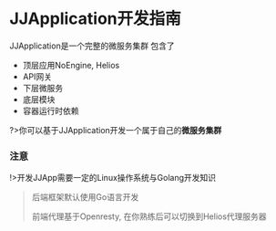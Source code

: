 # JJApplication开发指南

JJApplication是一个完整的微服务集群
包含了
- 顶层应用NoEngine, Helios
- API网关
- 下层微服务
- 底层模块
- 容器运行时依赖

?>你可以基于JJApplication开发一个属于自己的**微服务集群**

### 注意
!>开发JJApp需要一定的Linux操作系统与Golang开发知识

> 后端框架默认使用Go语言开发
>
> 前端代理基于Openresty, 在你熟练后可以切换到Helios代理服务器
